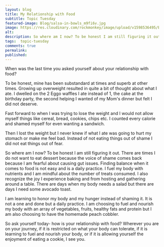 ```yaml
---
layout: blog
title: My Relationship with Food
subtitle: Topic Tuesday
featured-image: Blog/salsa-in-bowls_m9fi6v.jpg
image: https://res.cloudinary.com/rockmonkey/image/upload/v1598536495/Blog/salsa-in-bowls_m9fi6v.jpg
alt:
description: So where am I now? To be honest I am still figuring it out. There are times I do not want to eat dessert because the voice of shame comes back because I am fearful about causing gut issues. Finding balance when it comes to food is not easy and is a daily practice.
tags:  topic-tuesday
comments: true
permalink:
published:
---
```

When was the last time you asked yourself about your relationship with food?

To be honest, mine has been substandard at times and superb at other times. Growing up overweight resulted in quite a bit of thought about what I ate. I dwelled on the 2 Eggo waffles I ate instead of 1, the cake at the birthday party, the second helping I wanted of my Mom's dinner but felt I did not deserve.

Fast forward to when I was trying to lose the weight and I would not allow myself things like cereal, bread, cookies, chips etc. I counted every calorie and shamed myself for even wanting a sandwich.

Then I lost the weight but I never knew if what I ate was going to hurt my stomach or make me feel bad. Instead of not eating things out of shame I did not eat things out of fear.

So where am I now? To be honest I am still figuring it out. There are times I do not want to eat dessert because the voice of shame comes back because I am fearful about causing gut issues. Finding balance when it comes to food is not easy and is a daily practice. I fuel my body with nutrients and I am mindful about the number of treats consumed. I also recognize the joy I experience baking and from hosting and gathering around a table. There are days when my body needs a salad but there are days I need some avocado toast.

I am learning to honor my body and my hunger instead of shaming it. It is not a one and done but a daily practice. I am choosing to fuel and nourish my body with an array of vegetables, fruits, healthy fats and protein but I am also choosing to have the homemade peach cobbler.

So ask yourself today- how is your relationship with food? Wherever you are on your journey, if it is restricted on what your body can tolerate, if it is learning to fuel and nourish your body, or if it is allowing yourself the enjoyment of eating a cookie, I see you.
